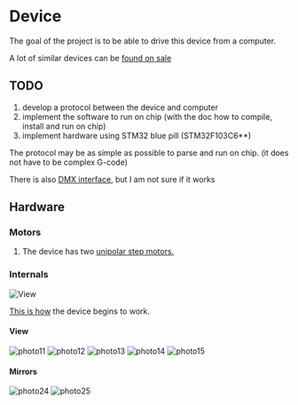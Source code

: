 # Device
The goal of the project is to be able to drive this device from a computer.

A lot of similar devices can be [found on sale](https://de.aliexpress.com/w/wholesale-laser-show-system.html?spm=a2g0o.home.auto_suggest.2.269a7a8b2kO67i)

## TODO

1. develop a protocol between the device and computer
2. implement the software to run on chip (with the doc how to compile, install and run on chip)
3. implement hardware using STM32 blue pill (STM32F103C6**)

The protocol may be as simple as possible to parse and run on chip.
(it does not have to be complex G-code)

There is also [DMX interface](DMX.md), but I am not sure if it works

## Hardware

### Motors

1. The device has two [unipolar step motors.](step-motors.md)

### Internals
![View](docs/images/Laser-device-view-1.png)

[This is how](https://youtube.com/shorts/rjiIK6qfQHM?feature=share)
the device begins to work.


#### View
![photo11](docs/images/Device-open-1.jpg)
![photo12](docs/images/Device-open-2.jpg)
![photo13](docs/images/Device-open-3.jpg)
![photo14](docs/images/Device-control-board-1.jpg)
![photo15](docs/images/Device-open-back-1.jpg)

#### Mirrors
![photo24](docs/images/Device-mirrors-1.jpg)
![photo25](docs/images/Device-mirrors-2.jpg)
